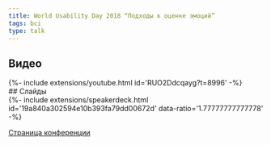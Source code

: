 ```yaml
---
title: World Usability Day 2018 “Подходы к оценке эмоций”
tags: bci
type: talk
---
```

## Видео
<div>{%- include extensions/youtube.html id='RUO2Ddcqayg?t=8996' -%}</div>
## Слайды
<div>{%- include extensions/speakerdeck.html id='19a840a302594e10b393fa79dd00672d'  data-ratio='1.77777777777778' -%}</div>

[Страница конференции](http://wud.ifmo.ru/#raspSection)

